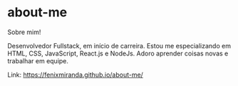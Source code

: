 # about-me
Sobre mim!

Desenvolvedor Fullstack, em início de carreira. Estou me especializando em HTML, CSS, JavaScript, React.js e NodeJs. Adoro aprender coisas novas e trabalhar em equipe. 

Link: https://fenixmiranda.github.io/about-me/
